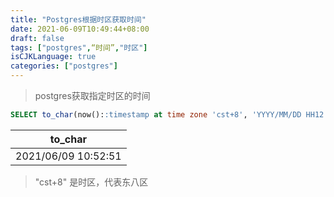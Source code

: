 ```yaml
---
title: "Postgres根据时区获取时间"
date: 2021-06-09T10:49:44+08:00
draft: false
tags: ["postgres",“时间”,"时区"]
isCJKLanguage: true
categories: ["postgres"]
---
```


> postgres获取指定时区的时间

```sql
SELECT to_char(now()::timestamp at time zone 'cst+8', 'YYYY/MM/DD HH12:MI:SS')
```

| to_char             |
| ------------------- |
| 2021/06/09 10:52:51 |

> "cst+8" 是时区，代表东八区

